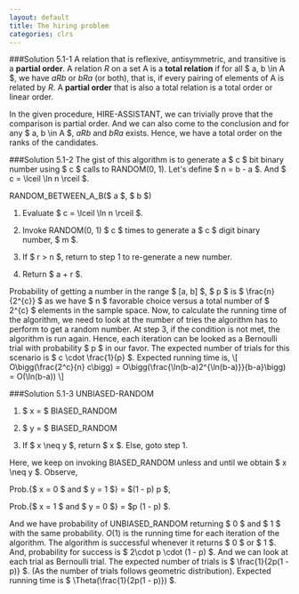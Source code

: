 ```yaml
---
layout: default
title: The hiring problem
categories: clrs
---
```


###Solution 5.1-1
A relation that is reflexive, antisymmetric, and transitive is a **partial
order**. 
A relation $R$ on a set A is a **total relation** if for all $ a, b
\in A $, we have $a R b$ or $b R a$ (or both), that is, if every
pairing of elements of A is related by $R$.
A **partial order** that is also a total relation is a total order or
linear order.

In the given procedure, HIRE-ASSISTANT, we can trivially prove that the
comparison is partial order. And we can also come to the conclusion and for any
$ a, b \in A $, $a R b$ and $b R a$ exists. Hence, we have a total
order on the ranks of the candidates.

###Solution 5.1-2
The gist of this algorithm is to generate a $ c $ bit binary number using $ c $
calls to RANDOM(0, 1). Let's define $ n = b - a $. And $ c = \lceil \ln n \rceil
$. 


RANDOM\_BETWEEN\_A\_B($ a $, $ b $)

1. Evaluate $ c = \lceil \ln n \rceil $.

2. Invoke RANDOM(0, 1) $ c $ times to generate a $ c $ digit binary number, $
m $. 

3. If $ r > n $, return to step 1 to re-generate a new number.

4. Return $ a + r $.

Probability of getting a number in the range $ [a, b] $, $ p $ is $
\frac{n}{2^{c}} $ as we have $ n $ favorable choice versus a total number of $
2^{c} $ elements in the sample space. Now, to calculate the running time of the
algorithm, we need to look at the number of tries the algorithm has to perform
to get a random number. At step 3, if the condition is not met, the algorithm is
run again. Hence, each iteration can be looked as a Bernoulli trial with
probability $ p $ in our favor. The expected number of trials for this scenario
is $ c \cdot \frac{1}{p} $. Expected running time is,
\\[ 
  O\bigg(\frac{2^c}{n} c\bigg) = O\bigg(\frac{\ln(b-a)2^{\ln(b-a)}}{b-a}\bigg)
                                 = O(\ln(b-a))
\\]
                                 
###Solution 5.1-3
UNBIASED-RANDOM

1. $ x = $ BIASED\_RANDOM

2. $ y = $ BIASED\_RANDOM

3. If $ x \neq y $, return $ x $. Else, goto step 1.

Here, we keep on invoking BIASED\_RANDOM unless and until we obtain $ x \neq y
$. Observe,

Prob.\{$ x = 0 $ and $ y = 1 $\} = $(1 - p) p $,

Prob.\{$ x = 1 $ and $ y = 0 $\} = $p (1 - p) $. 

And we have probability of UNBIASED\_RANDOM returning $ 0 $ and $ 1 $ with the
same probability. $O(1)$ is the running time for each iteration of the
algorithm. The algorithm is successful whenever it returns $ 0 $ or $ 1 $. And,
probability for success is $ 2\cdot p \cdot (1 - p) $. And we can look at each trial as
Bernoulli trial. The expected number of trials is $ \frac{1}{2p(1 - p)} $. (As
the number of trials follows geometric distribution). Expected running time is $
\Theta(\frac{1}{2p(1 - p)}) $.

